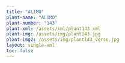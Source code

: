 ```yaml
---
title: "ALIMO"
plant-name: "ALIMO"
plant-number: "143"
plant-xml: /assets/xml/plant143.xml
plant-img: /assets/img/plant143.jpg
plant-img2: /assets/img/plant143_verso.jpg
layout: single-xml
toc: false
---
```

